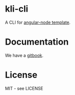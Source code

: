 # kli-cli

A CLI for [angular-node template](https://github.com/template-angular-node/template-angular-node).

# Documentation

We have a [gitbook](https://sflorent.gitbook.io/template-angular-node/commands).

# License

MIT - see LICENSE

